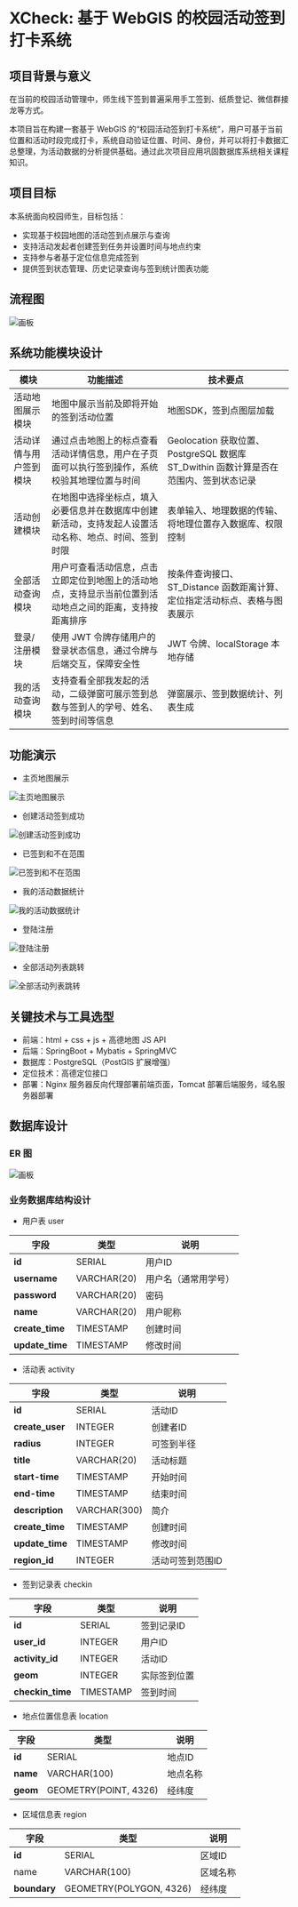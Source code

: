 # **XCheck: 基于 WebGIS 的校园活动签到打卡系统**
## 项目背景与意义
在当前的校园活动管理中，师生线下签到普遍采用手工签到、纸质登记、微信群接龙等方式。

本项目旨在构建一套基于 WebGIS 的“校园活动签到打卡系统”，用户可基于当前位置和活动时段完成打卡，系统自动验证位置、时间、身份，并可以将打卡数据汇总整理，为活动数据的分析提供基础。通过此次项目应用巩固数据库系统相关课程知识。

## 项目目标
 本系统面向校园师生，目标包括：

+ 实现基于校园地图的活动签到点展示与查询
+ 支持活动发起者创建签到任务并设置时间与地点约束
+ 支持参与者基于定位信息完成签到
+ 提供签到状态管理、历史记录查询与签到统计图表功能

## 流程图
![画板](https://cdn.nlark.com/yuque/0/2025/jpeg/50076507/1749659746022-1aae7d80-dd06-4c44-aa5f-bf400ace7c3b.jpeg)

## 系统功能模块设计
| 模块 | 功能描述 | 技术要点 |
| --- | --- | --- |
| 活动地图展示模块 | 地图中展示当前及即将开始的签到活动位置 | 地图SDK，签到点图层加载   |
| 活动详情与用户签到模块 | 通过点击地图上的标点查看活动详情信息，用户在子页面可以执行签到操作，系统校验其地理位置与时间 | Geolocation 获取位置、PostgreSQL 数据库 ST_Dwithin 函数计算是否在范围内、签到状态记录   |
| 活动创建模块 | 在地图中选择坐标点，填入必要信息并在数据库中创建新活动，支持发起人设置活动名称、地点、时间、签到时限 | 表单输入、地理数据的传输、将地理位置存入数据库、权限控制   |
| 全部活动查询模块 | 用户可查看活动信息，点击立即定位到地图上的活动地点，支持显示当前位置到活动地点之间的距离，支持按距离排序 | 按条件查询接口、ST_Distance 函数距离计算、定位指定活动标点、表格与图表展示 |
| 登录/注册模块 | 使用 JWT 令牌存储用户的登录状态信息，通过令牌与后端交互，保障安全性 | JWT 令牌、localStorage 本地存储 |
| 我的活动查询模块 | 支持查看全部我发起的活动，二级弹窗可展示签到总数与签到人的学号、姓名、签到时间等信息 | 弹窗展示、签到数据统计、列表生成 |


## 功能演示
+ 主页地图展示

![主页地图展示](./asserts\主页地图展示.gif)

- 创建活动签到成功

![创建活动签到成功](./asserts\创建活动签到成功.gif)

- 已签到和不在范围

![已签到和不在范围](./asserts\已签到和不在范围.gif)

- 我的活动数据统计

![我的活动数据统计](./asserts\我的活动数据统计.gif)

- 登陆注册

![登陆注册](./登陆注册.gif)

- 全部活动列表跳转

![全部活动列表跳转](./asserts\全部活动列表跳转.gif)


## 关键技术与工具选型
+ 前端：html + css + js + 高德地图 JS API
+ 后端：SpringBoot + Mybatis + SpringMVC
+ 数据库：PostgreSQL（PostGIS 扩展增强）
+ 定位技术：高德定位接口
+ 部署：Nginx 服务器反向代理部署前端页面，Tomcat 部署后端服务，域名服务器部署

## 数据库设计
### ER 图
![画板](https://cdn.nlark.com/yuque/0/2025/jpeg/50076507/1749652517091-44664436-220d-4beb-acb3-d1e81b5e653e.jpeg)

### 业务数据库结构设计
+ 用户表 user

| 字段 | 类型 | 说明 |
| --- | --- | --- |
| **id** | SERIAL | 用户ID |
| **username** | VARCHAR(20) | 用户名（通常用学号） |
| **password** | VARCHAR(20) | 密码 |
| **name** | VARCHAR(20) | 用户昵称 |
| **create_time** | TIMESTAMP | 创建时间 |
| **update_time** | TIMESTAMP | 修改时间 |


+ 活动表 activity

| 字段 | 类型 | 说明 |
| --- | --- | --- |
| **id** | SERIAL | 活动ID |
| **create_user** | INTEGER | 创建者ID |
| **radius** | INTEGER | 可签到半径 |
| **title** | VARCHAR(20) | 活动标题 |
| **start-time** | TIMESTAMP | 开始时间 |
| **end-time** | TIMESTAMP | 结束时间 |
| **description** | VARCHAR(300) | 简介 |
| **create_time** | TIMESTAMP | 创建时间 |
| **update_time** | TIMESTAMP | 修改时间 |
| **region_id** | INTEGER | 活动可签到范围ID |


+ 签到记录表 checkin

| 字段 | 类型 | 说明 |
| --- | --- | --- |
| **id** | SERIAL | 签到记录ID |
| **user_id** | INTEGER | 用户ID |
| **activity_id** | INTEGER | 活动ID |
| **geom** | INTEGER | 实际签到位置 |
| **checkin_time** | TIMESTAMP | 签到时间 |


+ 地点位置信息表 location

| 字段 | 类型 | 说明 |
| --- | --- | --- |
| **id** | SERIAL | 地点ID |
| **name** | VARCHAR(100) | 地点名称 |
| **geom** | GEOMETRY(POINT, 4326) | 经纬度 |


+ 区域信息表 region

| 字段 | 类型 | 说明 |
| --- | --- | --- |
| **id** | SERIAL | 区域ID |
| name | VARCHAR(100) | 区域名称 |
| **boundary** | GEOMETRY(POLYGON, 4326) | 经纬度 |
